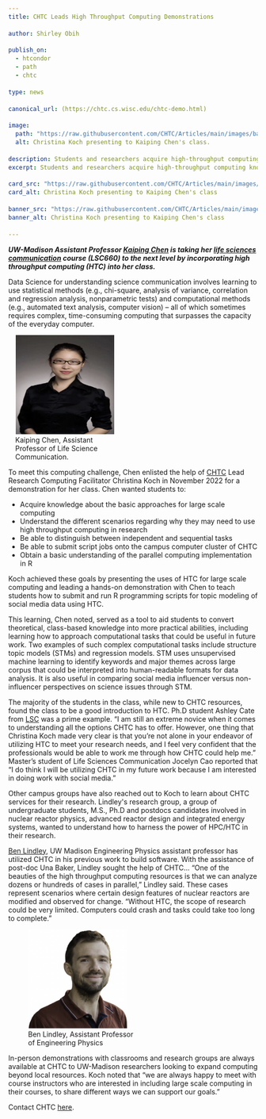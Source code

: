 ```yaml
---
title: CHTC Leads High Throughput Computing Demonstrations

author: Shirley Obih

publish_on:
  - htcondor
  - path
  - chtc 
  
type: news

canonical_url: (https://chtc.cs.wisc.edu/chtc-demo.html)

image:
  path: "https://raw.githubusercontent.com/CHTC/Articles/main/images/bannerimagedemo.png"
  alt: Christina Koch presenting to Kaiping Chen's class.
  
description: Students and researchers acquire high-throughput computing knowhow from CHTC led demonstrations.
excerpt: Students and researchers acquire high-throughput computing knowhow from CHTC led demonstrations.

card_src: "https://raw.githubusercontent.com/CHTC/Articles/main/images/bannerimagedemo.png"
card_alt: Christina Koch presenting to Kaiping Chen's class

banner_src: "https://raw.githubusercontent.com/CHTC/Articles/main/images/bannerimagedemo.png"
banner_alt: Christina Koch presenting to Kaiping Chen's class

---
```

 
***UW-Madison Assistant Professor [Kaiping Chen](https://lsc.wisc.edu/facstaff/chen-kaiping/) is taking her [life sciences communication](https://lsc.wisc.edu) course (LSC660) to the next level by incorporating high throughput computing (HTC) into her class.***

Data Science for understanding science communication involves learning to use statistical methods (e.g., chi-square, analysis of variance, correlation and regression analysis, nonparametric tests) and computational methods (e.g., automated text analysis, computer vision) – all of which sometimes requires complex, time-consuming computing that surpasses the capacity of the everyday computer.

<figure class="figure float-end" style="margin-left: 1em">
  <img src='https://raw.githubusercontent.com/CHTC/Articles/main/images/chenimage.png' height="200" width="200" class="figure-img img-fluid rounded" alt="Kaiping Chen">
  <figcaption class="figure-caption">Kaiping Chen, Assistant<br> Professor of Life Science <br>Communication.</figcaption>
</figure>  

To meet this computing challenge, Chen enlisted the help of [CHTC](https://chtc.cs.wisc.edu) Lead Research Computing Facilitator Christina Koch in November 2022 for a demonstration for her class. Chen wanted students to:
- Acquire knowledge about the basic approaches for large scale computing
- Understand the different scenarios regarding why they may need to use high throughput computing in research
- Be able to distinguish between independent and sequential tasks
- Be able to submit script jobs onto the campus computer cluster of CHTC
- Obtain a basic understanding of the parallel computing implementation in R

Koch achieved these goals by presenting the uses of HTC for large scale computing and leading a hands-on demonstration with Chen to teach students how to submit and run R programming scripts for topic modeling of social media data using HTC. 

This learning, Chen noted, served as a tool to aid students to convert theoretical, class-based knowledge into more practical abilities, including learning how to approach computational tasks that could be useful in future work. Two examples of such complex computational tasks include structure topic models (STMs) and regression models. STM uses unsupervised machine learning to identify keywords and major themes across large corpus that could be interpreted into human-readable formats for data analysis. It is also useful in comparing social media influencer versus non-influencer perspectives on science issues through STM.

The majority of the students in the class, while new to CHTC resources, found the class to be a good introduction to HTC. Ph.D student Ashley Cate from [LSC](https://lsc.wisc.edu) was a prime example.
“I am still an extreme novice when it comes to understanding all the options CHTC has to offer. However, one thing that Christina Koch made very clear is that you’re not alone in your endeavor of utilizing HTC to meet your research needs, and I feel very confident that the professionals would be able to work me through how CHTC could help me.” Master’s student of Life Sciences Communication Jocelyn Cao reported that “I do think I will be utilizing CHTC in my future work because I am interested in doing work with social media.”

Other campus groups have also reached out to Koch to learn about CHTC services for their research. Lindley's research group, a group of undergraduate students, M.S., Ph.D and postdocs candidates involved in nuclear reactor physics, advanced reactor design and integrated energy systems, wanted to understand how to harness the power of HPC/HTC in their research. 

[Ben Lindley](https://directory.engr.wisc.edu/ep/Faculty/Lindley_Benjamin/), UW Madison Engineering Physics assistant professor has utilized CHTC in his previous work to build software. With the assistance of post-doc Una Baker, Lindley sought the help of CHTC... “One of the beauties of the high throughput computing resources is that we can analyze dozens or hundreds of cases in parallel,” Lindley said. These cases represent scenarios where certain design features of nuclear reactors are modified and observed for change. “Without HTC, the scope of research could be very limited. Computers could crash and tasks could take too long to complete.”

<figure class="figure float-end" style="margin-right: 1em">
  <img src='https://raw.githubusercontent.com/CHTC/Articles/main/images/lindleyimage.png' height="200" width="200" class="figure-img img-fluid rounded" alt="Ben Lindley">
  <figcaption class="figure-caption">Ben Lindley, Assistant Professor<br>of Engineering Physics<br/></figcaption>
</figure>
  
 
In-person demonstrations with classrooms and research groups are always available at CHTC to  UW-Madison researchers looking to expand computing beyond local resources. Koch noted that “we are always happy to meet with course instructors who are interested in including large scale computing in their courses, to share different ways we can support our goals.” 

Contact CHTC [here](https://chtc.cs.wisc.edu/uw-research-computing/get-help.html).
